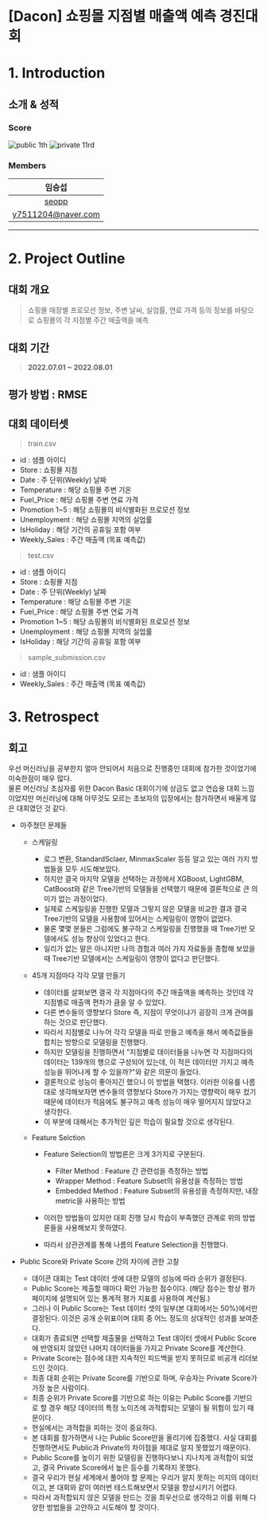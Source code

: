 # [Dacon] 쇼핑몰 지점별 매출액 예측 경진대회

# 1. Introduction

## 소개 & 성적

### Score  
![public 1th](https://img.shields.io/badge/PUBLIC-1th-red?style=plastic) ![private 11rd](https://img.shields.io/badge/PRIVATE-11rd-red?style=plastic)


### Members

임승섭|
:-:|
|[seopp](https://github.com/seopp)|
|y7511204@naver.com|

---
# 2. Project Outline


## 대회 개요


> 쇼핑몰 매장별 프로모션 정보, 주변 날씨, 실업률, 연료 가격 등의 정보를 바탕으로 쇼핑몰의 각 지점별 주간 매출액을 예측


## 대회 기간 
> **2022.07.01 ~ 2022.08.01**

## 평가 방법 : RMSE

## 대회 데이터셋

> train.csv  
- id : 샘플 아이디
- Store : 쇼핑몰 지점
- Date : 주 단위(Weekly) 날짜
- Temperature : 해당 쇼핑몰 주변 기온
- Fuel_Price : 해당 쇼핑몰 주변 연료 가격
- Promotion 1~5 : 해당 쇼핑몰의 비식별화된 프로모션 정보
- Unemployment : 해당 쇼핑몰 지역의 실업률
- IsHoliday : 해당 기간의 공휴일 포함 여부
- Weekly_Sales : 주간 매출액 (목표 예측값)


> test.csv
- id : 샘플 아이디
- Store : 쇼핑몰 지점
- Date : 주 단위(Weekly) 날짜
- Temperature : 해당 쇼핑몰 주변 기온
- Fuel_Price : 해당 쇼핑몰 주변 연료 가격
- Promotion 1~5 : 해당 쇼핑몰의 비식별화된 프로모션 정보
- Unemployment : 해당 쇼핑몰 지역의 실업률
- IsHoliday : 해당 기간의 공휴일 포함 여부

> sample_submission.csv
- id : 샘플 아이디
- Weekly_Sales : 주간 매출액 (목표 예측값)


# 3. Retrospect


## 회고
우선 머신러닝을 공부한지 얼마 안되어서 처음으로 진행중인 대회에 참가한 것이었기에 미숙한점이 매우 많다.  
물론 머신러닝 초심자를 위한 Dacon Basic 대회이기에 상금도 없고 연습용 대회 느낌이었지만 머신러닝에 대해 아무것도 모르는 초보자의 입장에서는 참가하면서 배울게 많은 대회였던 것 같다.

- 마주쳤던 문제들
    - 스케일링
        - 로그 변환, StandardSclaer, MinmaxScaler 등등 알고 있는 여러 가지 방법들을 모두 시도해보았다. 
        - 하지만 결국 마지막 모델을 선택하는 과정에서 XGBoost, LightGBM, CatBoost와 같은 Tree기반의 모델들을 선택했기 때문에 결론적으로 큰 의미가 없는 과정이었다.
        - 실제로 스케일링을 진행한 모델과 그렇지 않은 모델을 비교한 결과 결국 Tree기반의 모델을 사용함에 있어서는 스케일링이 영향이 없었다.
        - 물론 몇몇 분들은 그럼에도 불구하고 스케일링을 진행했을 때 Tree기반 모델에서도 성능 향상이 있었다고 한다. 
        - 일리가 없는 말은 아니지만 나의 경험과 여러 가지 자료들을 종합해 보았을 때 Tree기반 모델에서는 스케일링이 영향이 없다고 판단했다.
        
    - 45개 지점마다 각각 모델 만들기
      - 데이터를 살펴보면 결국 각 지점마다의 주간 매출액을 예측하는 것인데 각 지점별로 매출액 편차가 큼을 알 수 있었다.
      - 다른 변수들의 영향보다 Store 즉, 지점이 무엇이냐가 굉장히 크게 관여를 하는 것으로 판단했다.
      - 따라서 지점별로 나누어 각각 모델을 따로 만들고 예측을 해서 예측값들을 합치는 방향으로 모델링을 진행했다.
      - 하지만 모델링을 진행하면서 "지점별로 데이터들을 나누면 각 지점마다의 데이터는 139개의 행으로 구성되어 있는데, 이 적은 데이터만 가지고 예측 성능을 뛰어나게 할 수 있을까?"와 같은 의문이 들었다.
      - 결론적으로 성능이 좋아지긴 했으니 이 방법을 택했다. 이러한 이유를 나름대로 생각해보자면 변수들의 영향보다 Store가 가지는 영향력이 매우 컸기 때문에 데이터가 적음에도 불구하고 예측 성능이 매우 떨어지지 않았다고 생각한다. 
      - 이 부분에 대해서는 추가적인 깊은 학습이 필요할 것으로 생각된다.

    - Feature Selction 
        - Feature Selection의 방법론은 크게 3가지로 구분된다.
            - Filter Method : Feature 간 관련성을 측정하는 방법
            - Wrapper Method : Feature Subset의 유용성을 측정하는 방법
            - Embedded Method : Feature Subset의 유용성을 측정하지만, 내장 metric을 사용하는 방법

        - 이러한 방법들이 있지만 대회 진행 당시 학습이 부족했던 관계로 위의 방법론들을 사용해보지 못하였다.
        - 따라서 상관관계를 통해 나름의 Feature Selection을 진행했다.

- Public Score와 Private Score 간의 차이에 관한 고찰
    - 데이콘 대회는 Test 데이터 셋에 대한 모델의 성능에 따라 순위가 결정된다.
    - Public Score는 제출할 때마다 확인 가능한 점수이다. (해당 점수는 항상 평가 페이지에 설명되어 있는 통계적 평가 지표를 사용하여 계산됨.)
    - 그러나 이 Public Score는 Test 데이터 셋의 일부(본 대회에서는 50%)에서만 결정된다. 이것은 공개 순위표이며 대회 중 어느 정도의 상대적인 성과를 보여준다.
    - 대회가 종료되면 선택할 제출물을 선택하고 Test 데이터 셋에서 Public Score에 반영되지 않았던 나머지 데이터들을 가지고 Private Score를 계산한다.
    - Private Score는 점수에 대한 지속적인 피드백을 받지 못하므로 비공개 리더보드인 것이다. 
    - 최종 대회 순위는 Private Score를 기반으로 하며, 우승자는 Private Score가 가장 높은 사람이다.
    - 최종 순위가 Private Score를 기반으로 하는 이유는 Public Score를 기반으로 할 경우 해당 데이터의 특정 노이즈에 과적합되는 모델이 될 위험이 있기 때문이다. 
    - 현실에서는 과적합을 피하는 것이 중요하다.
    - 본 대회를 참가하면서 나는 Public Score만을 올리기에 집중했다. 사실 대회를 진행하면서도 Public과 Private의 차이점을 제대로 알지 못했었기 때문이다.
    - Public Score를 높이기 위한 모델링을 진행하다보니 지나치게 과적합이 되었고, 결국 Private Score에서 높은 등수를 기록하지 못했다.
    - 결국 우리가 현실 세계에서 풀어야 할 문제는 우리가 알지 못하는 미지의 데이터이고, 본 대회와 같이 여러번 테스트해보면서 모델을 향상시키기 어렵다.
    - 따라서 과적합되지 않은 모델을 만드는 것을 최우선으로 생각하고 이를 위해 다양한 방법들을 고안하고 시도해야 할 것이다.
